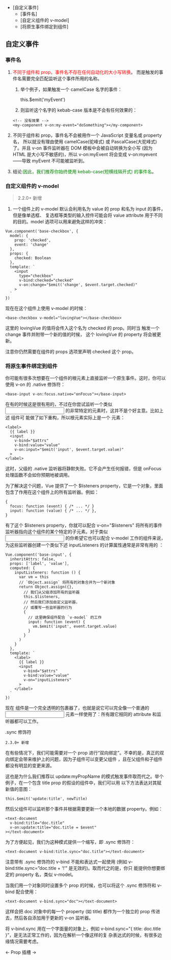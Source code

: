 
<!-- vim-markdown-toc GFM -->

* [自定义事件]
	* [事件名]
	* [自定义组件的 v-model]
	* [将原生事件绑定到组件]

<!-- vim-markdown-toc -->

## 自定义事件
### 事件名
1. <font color=red>不同于组件和 prop，事件名不存在任何自动化的大小写转换</font>。
而是触发的事件名需要完全匹配监听这个事件所用的名称。

	1. 举个例子，如果触发一个 camelCase 名字的事件：

		this.$emit('myEvent')

	2. 则监听这个名字的 kebab-case 版本是不会有任何效果的：
	```
	<!-- 没有效果 -->
	<my-component v-on:my-event="doSomething"></my-component>
	```

2. 不同于组件和 prop，事件名不会被用作一个 JavaScript 变量名或 property 名，
所以就没有理由使用 camelCase(驼峰式) 或 PascalCase(大驼峰式) 了。并且 v-on 事件监听器在 DOM 模板中会被自动转换为全小写 
(因为 HTML 是大小写不敏感的)，所以 v-on:myEvent 将会变成 v-on:myevent——导致 myEvent 不可能被监听到。

3. 结论:<font color=green>因此，我们推荐你始终使用 kebab-case(短横线隔开式) 的事件名</font>。

### 自定义组件的 v-model
> 2.2.0+ 新增

1. 一个组件上的 v-model 默认会利用名为 value 的 prop 和名为 input 的事件，但是像单选框、
复选框等类型的输入控件可能会将 value attribute 用于不同的目的。model 选项可以用来避免这样的冲突：
```
Vue.component('base-checkbox', {
  model: {
    prop: 'checked',
    event: 'change'
  },
  props: {
    checked: Boolean
  },
  template: `
    <input
      type="checkbox"
      v-bind:checked="checked"
      v-on:change="$emit('change', $event.target.checked)"
    >
  `
})
```

现在在这个组件上使用 v-model 的时候：

```
<base-checkbox v-model="lovingVue"></base-checkbox>
```

这里的 lovingVue 的值将会传入这个名为 checked 的 prop。同时当 <base-checkbox> 触发一个 change 事件并附带一个新的值的时候，
这个 lovingVue 的 property 将会被更新。

注意你仍然需要在组件的 props 选项里声明 checked 这个 prop。

### 将原生事件绑定到组件

你可能有很多次想要在一个组件的根元素上直接监听一个原生事件。这时，你可以使用 v-on 的 .native 修饰符：

```
<base-input v-on:focus.native="onFocus"></base-input>
```

在有的时候这是很有用的，不过在你尝试监听一个类似 <input> 的非常特定的元素时，这并不是个好主意。比如上述 <base-input> 组件可
能做了如下重构，所以根元素实际上是一个 <label> 元素：

```
<label>
  {{ label }}
  <input
    v-bind="$attrs"
    v-bind:value="value"
    v-on:input="$emit('input', $event.target.value)"
  >
</label>
```

这时，父级的 .native 监听器将静默失败。它不会产生任何报错，但是 onFocus 处理函数不会如你预期地被调用。

为了解决这个问题，Vue 提供了一个 $listeners property，它是一个对象，里面包含了作用在这个组件上的所有监听器。例如：

```
{
  focus: function (event) { /* ... */ }
  input: function (value) { /* ... */ },
}
```

有了这个 $listeners property，你就可以配合 v-on="$listeners" 将所有的事件监听器指向这个组件的某个特定的子元素。对于类似
<input> 的你希望它也可以配合 v-model 工作的组件来说，为这些监听器创建一个类似下述 inputListeners 的计算属性通常是非常有用的
：

```
Vue.component('base-input', {
  inheritAttrs: false,
  props: ['label', 'value'],
  computed: {
    inputListeners: function () {
      var vm = this
      // `Object.assign` 将所有的对象合并为一个新对象
      return Object.assign({},
        // 我们从父级添加所有的监听器
        this.$listeners,
        // 然后我们添加自定义监听器，
        // 或覆写一些监听器的行为
        {
          // 这里确保组件配合 `v-model` 的工作
          input: function (event) {
            vm.$emit('input', event.target.value)
          }
        }
      )
    }
  },
  template: `
    <label>
      {{ label }}
      <input
        v-bind="$attrs"
        v-bind:value="value"
        v-on="inputListeners"
      >
    </label>
  `
})
```

现在 <base-input> 组件是一个完全透明的包裹器了，也就是说它可以完全像一个普通的 <input> 元素一样使用了：所有跟它相同的
attribute 和监听器都可以工作。

 .sync 修饰符

    2.3.0+ 新增

在有些情况下，我们可能需要对一个 prop 进行“双向绑定”。不幸的是，真正的双向绑定会带来维护上的问题，因为子组件可以变更父组件
，且在父组件和子组件都没有明显的变更来源。

这也是为什么我们推荐以 update:myPropName 的模式触发事件取而代之。举个例子，在一个包含 title prop 的假设的组件中，我们可以用
以下方法表达对其赋新值的意图：

```
this.$emit('update:title', newTitle)
```

然后父组件可以监听那个事件并根据需要更新一个本地的数据 property。例如：

```
<text-document
  v-bind:title="doc.title"
  v-on:update:title="doc.title = $event"
></text-document>
```

为了方便起见，我们为这种模式提供一个缩写，即 .sync 修饰符：

```
<text-document v-bind:title.sync="doc.title"></text-document>
```

注意带有 .sync 修饰符的 v-bind 不能和表达式一起使用 (例如 v-bind:title.sync=”doc.title + ‘!’” 是无效的)。取而代之的是，你只
能提供你想要绑定的 property 名，类似 v-model。

当我们用一个对象同时设置多个 prop 的时候，也可以将这个 .sync 修饰符和 v-bind 配合使用：

```
<text-document v-bind.sync="doc"></text-document>
```

这样会把 doc 对象中的每一个 property (如 title) 都作为一个独立的 prop 传进去，然后各自添加用于更新的 v-on 监听器。

将 v-bind.sync 用在一个字面量的对象上，例如 v-bind.sync=”{ title: doc.title }”，是无法正常工作的，因为在解析一个像这样的复
杂表达式的时候，有很多边缘情况需要考虑。

← Prop 插槽 →
